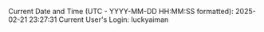 Current Date and Time (UTC - YYYY-MM-DD HH:MM:SS formatted): 2025-02-21 23:27:31
Current User's Login: luckyaiman
